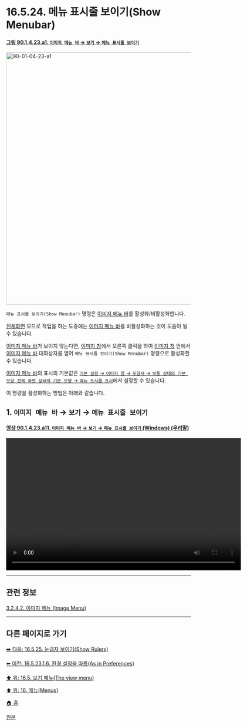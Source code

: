 # 16.5.24. 메뉴 표시줄 보이기(Show Menubar)

<a id="90-01-04-23-a1"></a>

#### [그림 90.1.4.23.a1. `이미지 메뉴 바` → `보기` → `메뉴 표시줄 보이기`](./90-01-04-23-show_menubar.md#90-01-04-23-a1)
<img width="940" height="687" alt="90-01-04-23-a1" src="https://github.com/user-attachments/assets/7ea9aa86-c500-45ae-9bea-8bb2d046b7ac" />

`메뉴 표시줄 보이기(Show Menubar)` 명령은 [이미지 메뉴 바](./19-glossaryx-image_menu_bar.md)를 활성화/비활성화합니다.

[전체화면](./16-05-09-00-full-screen.md) 모드로 작업을 하는 도중에는 [이미지 메뉴 바](./19-glossaryx-image_menu_bar.md)를 비활성화하는 것이 도움이 될 수 있습니다.

[이미지 메뉴 바](./19-glossaryx-image_menu_bar.md)가 보이지 않는다면, [이미지 창](./19-glossaryx-image_window.md)에서 오른쪽 클릭을 하여 [이미지 창](./19-glossaryx-image_window.md) 안에서 [이미지 메뉴 바](./19-glossaryx-image_menu_bar.md) 대화상자를 열어 `메뉴 표시줄 보이기(Show Menubar)` 명령으로 활성화할 수 있습니다.

[이미지 메뉴 바](./19-glossaryx-image_menu_bar.md)의 표시의 기본값은 [`기본 설정` → `이미지 창` → `모양새` → `보통 상태의 기본 모양`, `전체 화면 상태의 기본 모양` → `메뉴 표시줄 표시`](./12-01-19-image-window-appearance.md)에서 설정할 수 있습니다.

이 명령을 활성화하는 방법은 아래와 같습니다.

<a id="16-05-24-s1"></a>

## 1. `이미지 메뉴 바` → `보기` → `메뉴 표시줄 보이기`

<a id="90-01-04-23-a11"></a>

#### [영상 90.1.4.23.a11. `이미지 메뉴 바` → `보기` → `메뉴 표시줄 보이기` (Windows) (우리말)](./90-01-04-23-show_menubar.md#90-01-04-23-a11)
<video controls="controls" width="640" height="360" src="https://github.com/user-attachments/assets/be4298f0-8186-4ca9-bc33-95b6c92a1e07"></video>

***

## 관련 정보

[3.2.4.2. 이미지 메뉴 (Image Menu)](./03-02-04-02-image-menu.md)

***

## 다른 페이지로 가기

[➡️ 다음: 16.5.25. 눈금자 보이기(Show Rulers)](./16-05-25-show_rulers.md)

[⬅️ 이전: 16.5.23.1.6. 환경 설정을 따름(As in Preferences)](./16-05-23-01-06-as_in_preferences.md)

[⬆️ 위: 16.5. 보기 메뉴(The view menu)](./16-05-00-the-view-menu.md)

[⬆️ 위: 16. 메뉴(Menus)](./16-00-menus.md)

[🏠 홈](./00-home.md)

[원문](https://docs.gimp.org/2.10/ko/gimp-view-show-menubar.html)